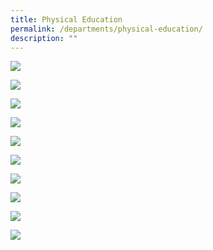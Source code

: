 ```yaml
---
title: Physical Education
permalink: /departments/physical-education/
description: ""
---
```

![](/images/physical%20education-1.jpg)

![](/images/physical%20education-2.jpg)

![](/images/physical%20education-3.jpg)

![](/images/physical%20education-4.jpg)

![](/images/physical%20education-5.jpg)

![](/images/physical%20education-6.jpg)

![](/images/physical%20education-7.jpg)

![](/images/physical%20education-8.jpg)

![](/images/physical%20education-9.jpg)

![](/images/physical%20education-10.jpg)